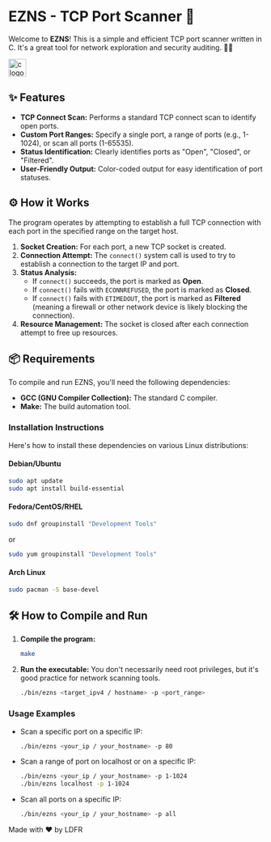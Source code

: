 # EZNS - TCP Port Scanner 🚀

Welcome to **EZNS**! This is a simple and efficient TCP port scanner written in C. It's a great tool for network exploration and security auditing. 🧙‍♂️

<img src="https://external-content.duckduckgo.com/iu/?u=https%3A%2F%2Fe7.pngegg.com%2Fpngimages%2F724%2F306%2Fpng-clipart-c-logo-c-programming-language-icon-letter-c-blue-logo.png&f=1&nofb=1&ipt=3c24c0dcbad8975461142a1d0ee9dd65d3615363a66fd14b112cab38021987c7" height="35" alt="c logo"  />

## ✨ Features

-   **TCP Connect Scan:** Performs a standard TCP connect scan to identify open ports.
-   **Custom Port Ranges:** Specify a single port, a range of ports (e.g., 1-1024), or scan all ports (1-65535).
-   **Status Identification:**  Clearly identifies ports as "Open", "Closed", or "Filtered".
-   **User-Friendly Output:** Color-coded output for easy identification of port statuses.

## ⚙️ How it Works

The program operates by attempting to establish a full TCP connection with each port in the specified range on the target host.

1.  **Socket Creation:** For each port, a new TCP socket is created.
2.  **Connection Attempt:** The `connect()` system call is used to try to establish a connection to the target IP and port.
3.  **Status Analysis:**
    -   If `connect()` succeeds, the port is marked as **Open**.
    -   If `connect()` fails with `ECONNREFUSED`, the port is marked as **Closed**.
    -   If `connect()` fails with `ETIMEDOUT`, the port is marked as **Filtered** (meaning a firewall or other network device is likely blocking the connection).
4.  **Resource Management:** The socket is closed after each connection attempt to free up resources.

## 📦 Requirements

To compile and run EZNS, you'll need the following dependencies:

-   **GCC (GNU Compiler Collection):** The standard C compiler.
-   **Make:** The build automation tool.

### Installation Instructions

Here's how to install these dependencies on various Linux distributions:

#### Debian/Ubuntu
```bash
sudo apt update
sudo apt install build-essential
```

#### Fedora/CentOS/RHEL
```bash
sudo dnf groupinstall "Development Tools"
```
or
```bash
sudo yum groupinstall "Development Tools"
```

#### Arch Linux
```bash
sudo pacman -S base-devel
```

## 🛠️ How to Compile and Run

1.  **Compile the program:**
    ```bash
    make
    ```

2.  **Run the executable:**
    You don't necessarily need root privileges, but it's good practice for network scanning tools.
    ```bash
    ./bin/ezns <target_ipv4 / hostname> -p <port_range>
    ```

### Usage Examples

-   Scan a specific port on a specific IP:
    ```bash
    ./bin/ezns <your_ip / your_hostname> -p 80
    ```

-   Scan a range of port on localhost or on a specific IP:
    ```bash
    ./bin/ezns <your_ip / your_hostname> -p 1-1024
    ./bin/ezns localhost -p 1-1024
    ```

-   Scan all ports on a specific IP:
    ```bash
    ./bin/ezns <your_ip / your_hostname> -p all
    ```
    

Made with ❤️ by LDFR
